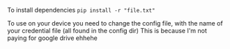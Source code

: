 To install dependencies `pip install -r "file.txt"`


To use on your device you need to change the config file, with the name of your credential file (all found in the config dir)
This is because I'm not paying for google drive ehhehe
